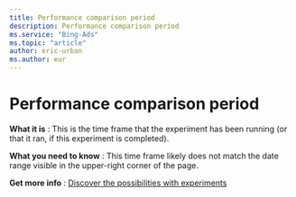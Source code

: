 ```yaml
---
title: Performance comparison period
description: Performance comparison period
ms.service: "Bing-Ads"
ms.topic: "article"
author: eric-urban
ms.author: eur
---
```


# Performance comparison period

**What it is** : This is the time frame that the experiment has been running (or that it ran, if this experiment is completed).

**What you need to know** : This time frame likely does not match the date range visible in the upper-right corner of the page.

**Get more info** : [Discover the possibilities with experiments](../hlp_BA_CONC_Experiments_About.md)


